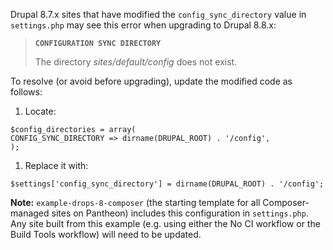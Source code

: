 Drupal 8.7.x sites that have modified the `config_sync_directory` value in `settings.php` may see this error when upgrading to Drupal 8.8.x:

> **`CONFIGURATION SYNC DIRECTORY`**
>
> The directory *sites/default/config* does not exist.
>
>

To resolve (or avoid before upgrading), update the modified code as follows:

1. Locate:

  ```php:title=settings.php
  $config_directories = array(
  CONFIG_SYNC_DIRECTORY => dirname(DRUPAL_ROOT) . '/config',
  );
  ```

1. Replace it with:

  ```php:title=settings.php
  $settings['config_sync_directory'] = dirname(DRUPAL_ROOT) . '/config';
  ```

**Note:** `example-drops-8-composer` (the starting template for all Composer-managed sites on Pantheon) includes this configuration in `settings.php`. Any site built from this example (e.g. using either the No CI workflow or the Build Tools workflow) will need to be updated.

